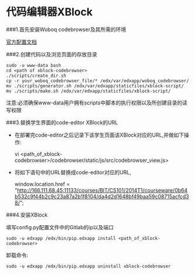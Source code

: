 代码编辑器XBlock
======

###1.首先安装Woboq codebrowser及其所需的环境

[官方配置文档](https://github.com/woboq/woboq_codebrowser/)

###2.创建代码以及浏览页面的存放目录

    sudo -u www-data bash
    cd <path of xblock-codebrowser>
    ./scripts/create_dir.sh
    cp -r your_woboq_codebrowser_file/* /edx/var/edxapp/woboq_codebrowser/
    mv ./scripts/generator.sh /edx/var/edxapp/staticfiles/xblock-script/
    mv ./scripts/make.sh /edx/var/edxapp/staticfiles/xblock-script/

注意:必须确保www-data用户拥有scripts中脚本的执行权限以及所创建目录的读写权限

###3.替换学生界面的code-editor XBlock的URL

* 在部署完code-editor之后记录下该学生页面该XBlock对应的URL,并做如下操作:

    vi <path_of_xblock-codebrowser>/codebrowser/static/js/src/codebrowser_view.js>

* 将如下语句中的URL替换成code-editor对应的URL,

    window.location.href = "http://166.111.68.45:11133/courses/BIT/CS101/2014T1/courseware/0b64b532c9f44b2c9c23a87a2b1f8104/da4d2d1648bf49baa59c08715acfcd38/";
    
###4.安装XBlock

填写config.py配置文件中的Gitlab的ip以及端口
    
    sudo -u edxapp /edx/bin/pip.edxapp install <path_of_xblock-codebrowser>

卸载命令:

    sudo -u edxapp /edx/bin/pip.edxapp uninstall xblock-codebrowser
    

    

    
    
    




